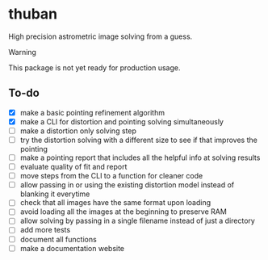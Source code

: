 # thuban

High precision astrometric image solving from a guess.

> [!WARNING]
> This package is not yet ready for production usage.


## To-do
 - [x] make a basic pointing refinement algorithm
 - [x] make a CLI for distortion and pointing solving simultaneously
 - [ ] make a distortion only solving step
 - [ ] try the distortion solving with a different size to see if that improves the pointing
 - [ ] make a pointing report that includes all the helpful info at solving results
 - [ ] evaluate quality of fit and report
 - [ ] move steps from the CLI to a function for cleaner code
 - [ ] allow passing in or using the existing distortion model instead of blanking it everytime
 - [ ] check that all images have the same format upon loading
 - [ ] avoid loading all the images at the beginning to preserve RAM
 - [ ] allow solving by passing in a single filename instead of just a directory
 - [ ] add more tests
 - [ ] document all functions
 - [ ] make a documentation website
